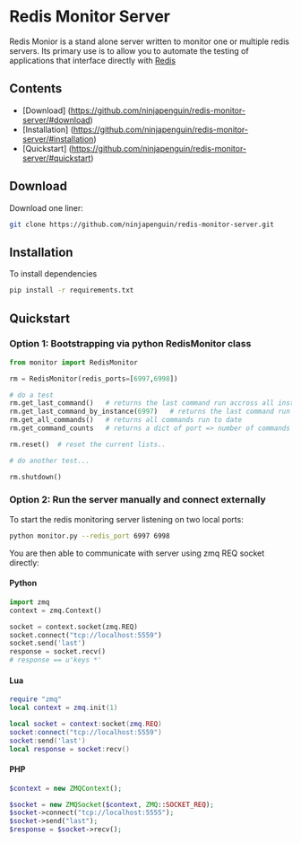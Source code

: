 Redis Monitor Server
====================

Redis Monior is a stand alone server written to monitor one or multiple redis servers. Its primary use is to allow you to automate the testing of applications that interface directly with [Redis](http://www.redis.io)

## Contents
 * [Download] (https://github.com/ninjapenguin/redis-monitor-server/#download)
 * [Installation] (https://github.com/ninjapenguin/redis-monitor-server/#installation)
 * [Quickstart] (https://github.com/ninjapenguin/redis-monitor-server/#quickstart)

## Download

Download one liner:

```bash
git clone https://github.com/ninjapenguin/redis-monitor-server.git
````

## Installation

To install dependencies

 ```bash
 pip install -r requirements.txt
 ````

## Quickstart

### Option 1: Bootstrapping via python RedisMonitor class

```python
from monitor import RedisMonitor

rm = RedisMonitor(redis_ports=[6997,6998])

# do a test
rm.get_last_command()	# returns the last command run accross all instances
rm.get_last_command_by_instance(6997)	# returns the last command run on instance @ port 6997
rm.get_all_commands()	# returns all commands run to date
rm.get_command_counts	# returns a dict of port => number of commands recorded

rm.reset()	# reset the current lists..

# do another test...

rm.shutdown()
````

### Option 2: Run the server manually and connect externally

To start the redis monitoring server listening on two local ports:

```bash
python monitor.py --redis_port 6997 6998
````

You are then able to communicate with server using zmq REQ socket directly:

#### Python

```python
import zmq
context = zmq.Context()

socket = context.socket(zmq.REQ)
socket.connect("tcp://localhost:5559")
socket.send('last')
response = socket.recv()
# response == u'keys *'
````

#### Lua

```lua
require "zmq"
local context = zmq.init(1)

local socket = context:socket(zmq.REQ)
socket:connect("tcp://localhost:5559")
socket:send('last')
local response = socket:recv()
````

#### PHP
```php
$context = new ZMQContext();

$socket = new ZMQSocket($context, ZMQ::SOCKET_REQ);
$socket->connect("tcp://localhost:5555");
$socket->send("last");
$response = $socket->recv();
````